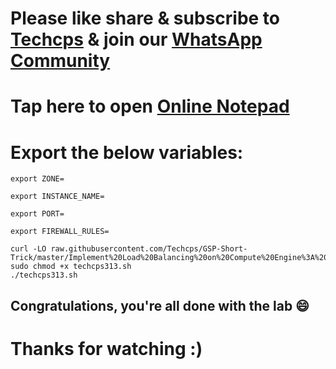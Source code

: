 

# Please like share & subscribe to [Techcps](https://www.youtube.com/@techcps) & join our [WhatsApp Community](https://whatsapp.com/channel/0029Va9nne147XeIFkXYv71A)

# Tap here to open [Online Notepad](https://www.rapidtables.com/tools/notepad.html#)

# Export the below variables:
```
export ZONE=

export INSTANCE_NAME=

export PORT=

export FIREWALL_RULES=
```

```
curl -LO raw.githubusercontent.com/Techcps/GSP-Short-Trick/master/Implement%20Load%20Balancing%20on%20Compute%20Engine%3A%20Challenge%20Lab/techcps313.sh
sudo chmod +x techcps313.sh
./techcps313.sh
```

## Congratulations, you're all done with the lab 😄

# Thanks for watching :)

